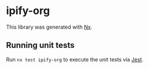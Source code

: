 # ipify-org

This library was generated with [Nx](https://nx.dev).

## Running unit tests

Run `nx test ipify-org` to execute the unit tests via [Jest](https://jestjs.io).
